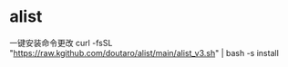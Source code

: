 # alist
一键安装命令更改
curl -fsSL "https://raw.kgithub.com/doutaro/alist/main/alist_v3.sh" | bash -s install
